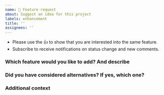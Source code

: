 ```yaml
---
name: 🚀 Feature request
about: Suggest an idea for this project
labels: enhancement
title: ''
assignees: ''
---
```

* Please use the 👍 to show that you are interested into the same feature.
* Subscribe to receive notifications on status change and new comments. 

### Which feature would you like to add? And describe 

### Did you have considered alternatives? If yes, which one?

### Additional context
